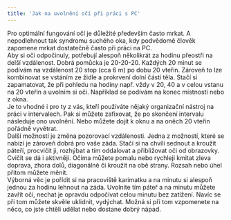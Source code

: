 ```yaml
---
title: 'Jak na uvolnění očí při práci s PC'
---
```


Pro optimální fungování očí je důležité především často mrkat. A nepodlehnout tak syndromu suchého oka, kdy podvědomě člověk zapomene mrkat dostatečně často při práci na PC.
<br>
Aby si oči odpočinuly, potřebují alespoň několikrát za hodinu přeostři na delší vzdálenost. Dobrá pomůcka je 20-20-20. Každých 20 minut se podívám na vzdálenost 20 stop (cca 6 m) po dobu 20 vteřin. Zároveň to lze kombinovat se vstáním ze židle a prokrvení dolní části těla. Stačí si zapamatovat, že při pohledu na hodiny např. vždy v 20, 40 a v celou vstanu na 20 vteřin a uvolním si oči. Například se podívám na konec místnosti nebo z okna.
<br>
Je to vhodné i pro ty z vás, kteří používáte nějaký organizační nástroj na práci v intervalech. Pak si můžete zafixovat, že po skončení intervalu následuje ono uvolnění. Nebo můžete dojít k oknu a na oněch 20 vteřin pořádně vyvětrat.
<br>
Další možností je změna pozorovací vzdálenosti. Jedna z možností, které se nabízí je zároveň dobrá pro vaše záda. Stačí si na chvíli sednout a kroužit páteří, procvičit ji, rozhýbat a tím oddalovat a přibližovat oči od obrazovky.
<br>
Cvičit se dá i aktivněji. Očima můžete pomalu nebo rychleji kmitat zleva doprava, zhora dolů, diagonálně či kroužit na obě strany. Rozsah nebo úhel přitom můžete měnit.
<br>
Výborná věc je pořídit si na pracoviště karimatku a na minutu si alespoň jednou za hodinu lehnout na záda. Uvolníte tím páteř a na minutu můžete zavřít oči, nechat je opravdu odpočívat celou minutu bez zatížení. Navíc se při tom můžete skvěle uklidnit, vydýchat. Možná si při tom vzpomenete na něco, co jste chtěli udělat nebo dostane dobrý nápad.